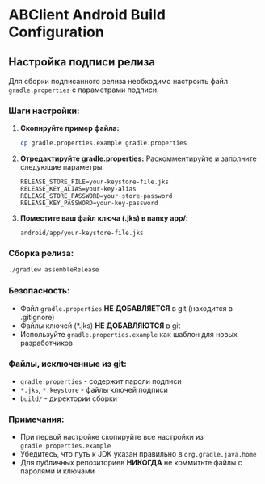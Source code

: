 # ABClient Android Build Configuration

## Настройка подписи релиза

Для сборки подписанного релиза необходимо настроить файл `gradle.properties` с параметрами подписи.

### Шаги настройки:

1. **Скопируйте пример файла:**
   ```bash
   cp gradle.properties.example gradle.properties
   ```

2. **Отредактируйте gradle.properties:**
   Раскомментируйте и заполните следующие параметры:
   ```properties
   RELEASE_STORE_FILE=your-keystore-file.jks
   RELEASE_KEY_ALIAS=your-key-alias
   RELEASE_STORE_PASSWORD=your-store-password
   RELEASE_KEY_PASSWORD=your-key-password
   ```

3. **Поместите ваш файл ключа (.jks) в папку app/:**
   ```
   android/app/your-keystore-file.jks
   ```

### Сборка релиза:

```bash
./gradlew assembleRelease
```

### Безопасность:

- Файл `gradle.properties` **НЕ ДОБАВЛЯЕТСЯ** в git (находится в .gitignore)
- Файлы ключей (*.jks) **НЕ ДОБАВЛЯЮТСЯ** в git
- Используйте `gradle.properties.example` как шаблон для новых разработчиков

### Файлы, исключенные из git:

- `gradle.properties` - содержит пароли подписи
- `*.jks`, `*.keystore` - файлы ключей подписи
- `build/` - директории сборки

### Примечания:

- При первой настройке скопируйте все настройки из `gradle.properties.example`
- Убедитесь, что путь к JDK указан правильно в `org.gradle.java.home`
- Для публичных репозиториев **НИКОГДА** не коммитьте файлы с паролями и ключами